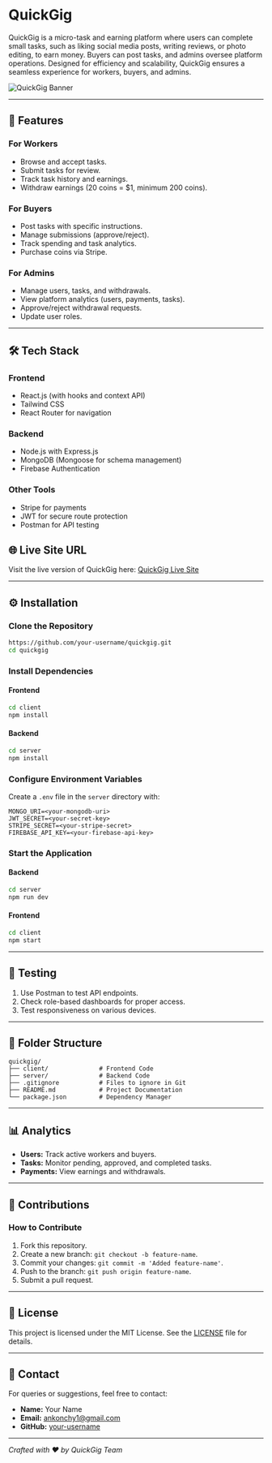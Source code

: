 # QuickGig

QuickGig is a micro-task and earning platform where users can complete small tasks, such as liking social media posts, writing reviews, or photo editing, to earn money. Buyers can post tasks, and admins oversee platform operations. Designed for efficiency and scalability, QuickGig ensures a seamless experience for workers, buyers, and admins.

![QuickGig Banner](https://via.placeholder.com/1200x400?text=QuickGig+Banner)

---

## 🚀 Features

### **For Workers**

- Browse and accept tasks.
- Submit tasks for review.
- Track task history and earnings.
- Withdraw earnings (20 coins = $1, minimum 200 coins).

### **For Buyers**

- Post tasks with specific instructions.
- Manage submissions (approve/reject).
- Track spending and task analytics.
- Purchase coins via Stripe.

### **For Admins**

- Manage users, tasks, and withdrawals.
- View platform analytics (users, payments, tasks).
- Approve/reject withdrawal requests.
- Update user roles.

---

## 🛠️ Tech Stack

### **Frontend**

- React.js (with hooks and context API)
- Tailwind CSS
- React Router for navigation

### **Backend**

- Node.js with Express.js
- MongoDB (Mongoose for schema management)
- Firebase Authentication

### **Other Tools**

- Stripe for payments
- JWT for secure route protection
- Postman for API testing

## 🌐 Live Site URL

Visit the live version of QuickGig here: [QuickGig Live Site](https://your-live-site-url.com)

---

## ⚙️ Installation

### Clone the Repository

```bash
https://github.com/your-username/quickgig.git
cd quickgig
```

### Install Dependencies

#### Frontend

```bash
cd client
npm install
```

#### Backend

```bash
cd server
npm install
```

### Configure Environment Variables

Create a `.env` file in the `server` directory with:

```
MONGO_URI=<your-mongodb-uri>
JWT_SECRET=<your-secret-key>
STRIPE_SECRET=<your-stripe-secret>
FIREBASE_API_KEY=<your-firebase-api-key>
```

### Start the Application

#### Backend

```bash
cd server
npm run dev
```

#### Frontend

```bash
cd client
npm start
```

---

## 🧪 Testing

1. Use Postman to test API endpoints.
2. Check role-based dashboards for proper access.
3. Test responsiveness on various devices.

---

## 📂 Folder Structure

```
quickgig/
├── client/              # Frontend Code
├── server/              # Backend Code
├── .gitignore           # Files to ignore in Git
├── README.md            # Project Documentation
└── package.json         # Dependency Manager
```

---

## 📊 Analytics

- **Users:** Track active workers and buyers.
- **Tasks:** Monitor pending, approved, and completed tasks.
- **Payments:** View earnings and withdrawals.

---

## 🤝 Contributions

### How to Contribute

1. Fork this repository.
2. Create a new branch: `git checkout -b feature-name`.
3. Commit your changes: `git commit -m 'Added feature-name'`.
4. Push to the branch: `git push origin feature-name`.
5. Submit a pull request.

---

## 📜 License

This project is licensed under the MIT License. See the [LICENSE](LICENSE) file for details.

---

## 📧 Contact

For queries or suggestions, feel free to contact:

- **Name:** Your Name
- **Email:** ankonchy1@gmail.com
- **GitHub:** [your-username](https://github.com/AnkonChy)

---

_Crafted with ❤️ by QuickGig Team_
